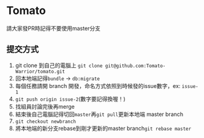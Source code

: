 # Tomato

請大家發PR時記得不要使用master分支

## 提交方式

1. git clone 到自己的電腦上
`git clone git@github.com:Tomato-Warrior/tomato.git`
2. 回本地端記得`bundle` -> `db:migrate`
3. 每個任務請開 branch 開發，命名方式依照到時候發的issue數字，ex: `issue-1`
4. `git push origin issue-2`(數字要記得換喔！)
5. 找組員討論完後再merge
6. 結束後自己電腦記得切回`master`再`git pull`更新本地端 master branch
7. `git checkout newbranch`
8. 將本地端的新分支rebase到剛才更新的master branch`git rebase master`